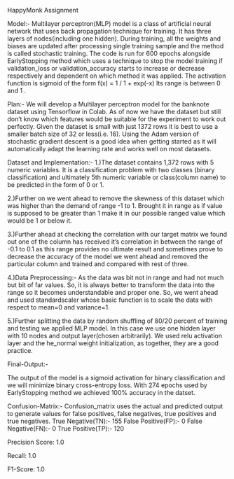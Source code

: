 HappyMonk Assignment

Model:-
Multilayer perceptron(MLP) model is a class of artificial neural network that uses back propagation technique for training. It has three layers of nodes(including one hidden). During training, all the weights and biases are updated after processing single training sample and the method is called stochastic training. The code is run for 600 epochs alongside EarlyStopping method which uses a technique to stop the model training if validation_loss or validation_accuracy starts to increase or decrease respectively and dependent on which method it was applied. The activation function is sigmoid of the form f(x) = 1 / 1 + exp(-x) Its range is between 0 and 1 . 

Plan:-
We will develop a Multilayer perceptron model for the banknote dataset using Tensorflow in Colab. As of now we have the dataset but still don’t know which features would be suitable for the experiment to work out perfectly.
Given the dataset is small with just 1372 rows it is best to use a smaller batch size of 32 or less(i.e. 16). Using the Adam version of stochastic gradient descent is a good idea when getting started as it will automatically adapt the learning rate and works well on most datasets.

Dataset and Implementation:-
1.)The dataset contains 1,372 rows with 5 numeric variables. It is a classification problem with two classes (binary classification) and ultimately 5th numeric variable or class(column name) to be predicted in the form of 0 or 1.

2.)Further on we went ahead to remove the skewness of this dataset which was higher than the demand of range -1 to 1. Brought it in range as if value is supposed to be greater than 1 make it in our possible ranged value which would be 1 or below it.

3.)Further ahead at checking the correlation with our target matrix we found out one of the column has received it’s correlation in between the range of -0.1 to 0.1 as this range provides no ultimate result and sometimes prove to decrease the accuracy of the model we went ahead and removed the particular column and trained and compared with rest of three.

4.)Data Preprocessing:- As the data was bit not in range and had not much but bit of far values. So, it is always better to transform the data into the range so it becomes understandable and proper one. So, we went ahead and used standardscaler whose basic function is to scale the data with respect to mean=0 and variance=1.

5.)Further splitting the data by random shuffling of 80/20 percent of training and testing we applied MLP model. In this case we use one hidden layer with 10 nodes and output layer(chosen arbitrarily). We used relu activation layer and the he_normal weight initialization, as together, they are a good practice.

Final-Output:-

The output of the model is a sigmoid activation for binary classification and we will minimize binary cross-entropy loss. With 274 epochs used by EarlyStopping method we achieved 100% accuracy in the datset.

Confusion-Matrix:- Confusion_matrix uses the actual and predicted output to generate values for false positives, false negatives, true positives and true negatives.
True Negative(TN):- 155
False Positive(FP):- 0
False Negative(FN):- 0
True Positive(TP):- 120

Precision Score:  1.0

Recall:  1.0

F1-Score:  1.0

